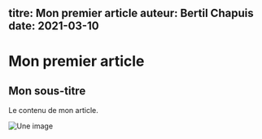 titre: Mon premier article
auteur: Bertil Chapuis
date: 2021-03-10
---

# Mon premier article

## Mon sous-titre

Le contenu de mon article.
  
![Une image](./image.png)